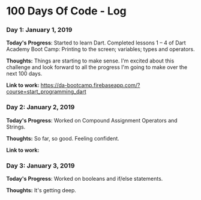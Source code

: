 # 100 Days Of Code - Log

### Day 1: January 1, 2019

**Today's Progress**: Started to learn Dart. Completed lessons 1 – 4 of Dart Academy Boot Camp: Printing to the screen; variables; types and operators.

**Thoughts:** Things are starting to make sense. I'm excited about this challenge and look forward to all the progress I'm going to make over the next 100 days.

**Link to work:** https://da-bootcamp.firebaseapp.com/?course=start_programming_dart

### Day 2: January 2, 2019

**Today's Progress**: Worked on Compound Assignment Operators and Strings.

**Thoughts:** So far, so good. Feeling confident.

**Link to work:**

### Day 3: January 3, 2019

**Today's Progress**: Worked on booleans and if/else statements.

**Thoughts:** It's getting deep.


